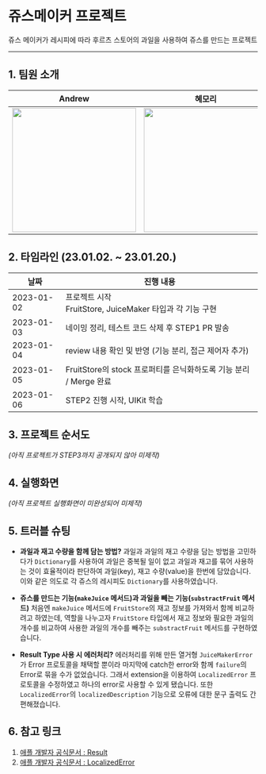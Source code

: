# 쥬스메이커 프로젝트
쥬스 메이커가 레시피에 따라 후르츠 스토어의 과일을 사용하여 쥬스를 만드는 프로젝트

---
## 1. 팀원 소개
|Andrew|혜모리|
|---|---|
|<img src="링크" width="250">|<img src="링크" width="250">|

## 2. 타임라인 (23.01.02. ~ 23.01.20.)
|날짜|진행 내용|
|---|---|
|2023-01-02|프로젝트 시작 <br/> FruitStore, JuiceMaker 타입과 각 기능 구현|
|2023-01-03|네이밍 정리, 테스트 코드 삭제 후 STEP1 PR 발송|
|2023-01-04|review 내용 확인 및 반영 (기능 분리, 접근 제어자 추가)|
|2023-01-05|FruitStore의 stock 프로퍼티를 은닉화하도록 기능 분리 / Merge 완료|
|2023-01-06|STEP2 진행 시작, UIKit 학습|

## 3. 프로젝트 순서도
*(아직 프로젝트가 STEP3까지 공개되지 않아 미제작)*

## 4. 실행화면
*(아직 프로젝트 실행화면이 미완성되어 미제작)*

## 5. 트러블 슈팅
- **과일과 재고 수량을 함께 담는 방법?**
과일과 과일의 재고 수량을 담는 방법을 고민하다가 `Dictionary`를 사용하여 과일은 중복될 일이 없고 과일과 재고를 묶어 사용하는 것이 효율적이라 판단하여 과일(key), 재고 수량(value)을 한번에 담았습니다.
이와 같은 의도로 각 쥬스의 레시피도 `Dictionary`를 사용하였습니다.

- **쥬스를 만드는 기능(`makeJuice` 메서드)과 과일을 빼는 기능(`substractFruit` 메서드)**
처음엔 `makeJuice` 메서드에 `FruitStore`의 재고 정보를 가져와서 함께 비교하려고 하였는데, 역할을 나누고자 `FruitStore` 타입에서 재고 정보와 필요한 과일의 개수를 비교하여 사용한 과일의 개수를 빼주는 `substractFruit` 메서드를 구현하였습니다.

- **Result Type 사용 시 에러처리?**
에러처리를 위해 만든 열거형 `JuiceMakerError`가 Error 프로토콜을 채택할 뿐이라 마지막에 catch한 error와 함께 `failure`의 Error로 묶을 수가 없었습니다. 그래서 extension을 이용하여 `LocalizedError` 프로토콜을 수정하였고 하나의 error로 사용할 수 있게 됐습니다. 또한 `LocalizedError`의 `localizedDescription` 기능으로 오류에 대한 문구 출력도 간편해졌습니다.

## 6. 참고 링크
1. [애플 개발자 공식문서 : Result](https://developer.apple.com/documentation/swift/result)
2. [애플 개발자 공식문서 : LocalizedError](https://developer.apple.com/documentation/foundation/localizederror)
